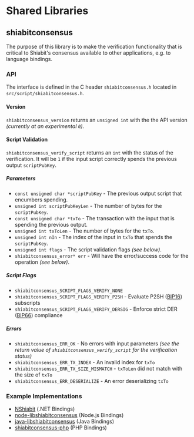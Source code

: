 Shared Libraries
================

## shiabitconsensus

The purpose of this library is to make the verification functionality that is critical to Shiabit's consensus available to other applications, e.g. to language bindings.

### API

The interface is defined in the C header `shiabitconsensus.h` located in  `src/script/shiabitconsensus.h`.

#### Version

`shiabitconsensus_version` returns an `unsigned int` with the the API version *(currently at an experimental `0`)*.

#### Script Validation

`shiabitconsensus_verify_script` returns an `int` with the status of the verification. It will be `1` if the input script correctly spends the previous output `scriptPubKey`.

##### Parameters
- `const unsigned char *scriptPubKey` - The previous output script that encumbers spending.
- `unsigned int scriptPubKeyLen` - The number of bytes for the `scriptPubKey`.
- `const unsigned char *txTo` - The transaction with the input that is spending the previous output.
- `unsigned int txToLen` - The number of bytes for the `txTo`.
- `unsigned int nIn` - The index of the input in `txTo` that spends the `scriptPubKey`.
- `unsigned int flags` - The script validation flags *(see below)*.
- `shiabitconsensus_error* err` - Will have the error/success code for the operation *(see below)*.

##### Script Flags
- `shiabitconsensus_SCRIPT_FLAGS_VERIFY_NONE`
- `shiabitconsensus_SCRIPT_FLAGS_VERIFY_P2SH` - Evaluate P2SH ([BIP16](https://github.com/shiabit/bips/blob/master/bip-0016.mediawiki)) subscripts
- `shiabitconsensus_SCRIPT_FLAGS_VERIFY_DERSIG` - Enforce strict DER ([BIP66](https://github.com/shiabit/bips/blob/master/bip-0066.mediawiki)) compliance

##### Errors
- `shiabitconsensus_ERR_OK` - No errors with input parameters *(see the return value of `shiabitconsensus_verify_script` for the verification status)*
- `shiabitconsensus_ERR_TX_INDEX` - An invalid index for `txTo`
- `shiabitconsensus_ERR_TX_SIZE_MISMATCH` - `txToLen` did not match with the size of `txTo`
- `shiabitconsensus_ERR_DESERIALIZE` - An error deserializing `txTo`

### Example Implementations
- [NShiabit](https://github.com/NicolasDorier/NShiabit/blob/master/NShiabit/Script.cs#L814) (.NET Bindings)
- [node-libshiabitconsensus](https://github.com/bitpay/node-libshiabitconsensus) (Node.js Bindings)
- [java-libshiabitconsensus](https://github.com/dexX7/java-libshiabitconsensus) (Java Bindings)
- [shiabitconsensus-php](https://github.com/Bit-Wasp/shiabitconsensus-php) (PHP Bindings)
